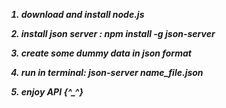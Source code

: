 <strong><i>
1. download and install node.js
  
2. install json server : npm install -g json-server
  
3. create some dummy data in json format
  
4. run in terminal: json-server name_file.json
  
5. enjoy API  {^_^}
</strong>
  <i>
